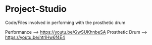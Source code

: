 # Project-Studio
Code/Files involved in performing with the prosthetic drum 

Performance     --> https://youtu.be/GwSUKhnbeSA
Prosthetic Drum --> https://youtu.be/ntrlHw6f4E4
